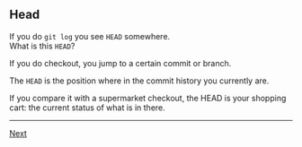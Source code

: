 ## Head

If you do `git log` you see `HEAD` somewhere.  
What is this `HEAD`?

If you do checkout, you jump to a certain commit or branch.

The `HEAD` is the position where in the commit history you currently are.

If you compare it with a supermarket checkout, the HEAD is your shopping cart: the current status of what is in there.


---

[Next](13-git-reset.md)
